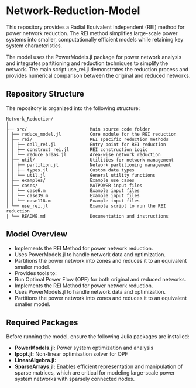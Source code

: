 # Network-Reduction-Model

This repository provides a Radial Equivalent Independent (REI) method for power network reduction. The REI method simplifies large-scale power systems into smaller, computationally efficient models while retaining key system characteristics.

The model uses the PowerModels.jl package for power network analysis and integrates partitioning and reduction techniques to simplify the network. The main script use_rei.jl demonstrates the reduction process and provides numerical comparison between the original and reduced networks.

## Repository Structure
The repository is organized into the following structure:
```
Network_Reduction/
│ 
├── src/                        Main source code folder
│ ├── reduce_model.jl           Core module for the REI reduction
│ ├── rei/                      REI specific reduction methods
│ │ ├── call_rei.jl             Entry point for REI reduction
│ │ ├── construct_rei.jl        REI construction Logic
│ │ └── reduce_areas.jl         Area-wise network reduction
│ ├── util/                     Utilities for network management
│ │ ├── partition.jl            Network partitioning management
│ │ ├── types.jl                Custom data types
│ │ └── util.jl                 General utility functions
│ ├── examples/                 Example use cases
│ ├── cases/                    MATPOWER input files
│ │ └── case6.m                 Example input files
│ │ └── case39.m                Example input files
│ │ └── case118.m               Example input files
│ └── use_rei.jl                Example script to run the REI reduction
│ └── README.md                 Documentation and instructions
```
## Model Overview
+ Implements the REI Method for power network reduction.
+ Uses PowerModels.jl to handle network data and optimization.
+ Partitions the power network into zones and reduces it to an equivalent smaller model.
+ Provides tools to:
+ Run Optimal Power Flow (OPF) for both original and reduced networks.
+ Implements the REI Method for power network reduction.
+ Uses PowerModels.jl to handle network data and optimization.
+ Partitions the power network into zones and reduces it to an equivalent smaller model.

## Required Packages
Before running the model, ensure the following Julia packages are installed:

+ **PowerModels.jl:** Power system optimization and analysis
+ **Ipopt.jl:** Non-linear optimisation solver for OPF
+ **LinearAlgebra.jl:** 
+ **SparseArrays.jl:** Enables efficient representation and manipulation of sparse matrices, which are critical for modeling large-scale power system networks with sparsely connected nodes.

